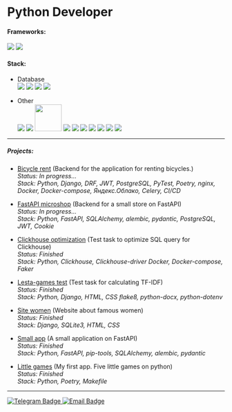 <h1> Python Developer

#### Frameworks:
<img src="https://img.shields.io/badge/django-4682B4?style=for-the-badge&logo=django&logoColor=white"> <img src="https://img.shields.io/badge/FastAPI-4682B4?style=for-the-badge&logo=FastAPI&logoColor=white"> 

#### Stack:
 - Database <br>
<img src="https://img.shields.io/badge/postgresql-2F4F4F?style=for-the-badge&logo=postgresql&logoColor=white"> <img src="https://img.shields.io/badge/sqlite-2F4F4F?style=for-the-badge&logo=sqlite&logoColor=white">
<img src="https://img.shields.io/badge/SQLAlchemy-2F4F4F?style=for-the-badge&logo=SQLAlchemy&logoColor=white"> <img src="https://img.shields.io/badge/Clickhouse-2F4F4F?style=for-the-badge&logo=Clickhouse&logoColor=white"> 

- Other<br>
<img src="https://img.shields.io/badge/DRF-black?style=for-the-badge&logo=django&logoColor=white"/> <img src="https://img.shields.io/badge/Pydantic-black?style=for-the-badge&logo=Pydantic&logoColor=white"/>
<img src="https://encrypted-tbn0.gstatic.com/images?q=tbn:ANd9GcThZpFJoww_XrzcCUcFi0bsf51V9e4Rx668xQ&s" style="width:62px;"> <img src="https://img.shields.io/badge/Docker-black?style=for-the-badge&logo=Docker&logoColor=white"/>
<img src="https://img.shields.io/badge/Poetry-black?style=for-the-badge&logo=Poetry&logoColor=white"/> <img src="https://img.shields.io/badge/html-black?style=for-the-badge&logo=html5&logoColor=white"/>
<img src="https://img.shields.io/badge/css-black?style=for-the-badge&logo=css3&logoColor=white"/> <img src="https://img.shields.io/badge/Poetry-black?style=for-the-badge&logo=Poetry&logoColor=white"/>
<img src="https://img.shields.io/badge/Git-black?style=for-the-badge&logo=Git&logoColor=white"/> <img src="https://img.shields.io/badge/github-black?style=for-the-badge&logo=github&logoColor=white"/>

---

##### Projects:

- [Bicycle rent] (Backend for the application for renting bicycles.)
  <br>_Status: In progress..._
  <br>_Stack: Python, Django, DRF, JWT, PostgreSQL, PyTest, Poetry, nginx, Docker, Docker-compose, Яндекс.Облако, Celery, CI/CD_

- [FastAPI microshop] (Backend for a small store on FastAPI)
  <br>_Status: In progress..._
  <br>_Stack: Python, FastAPI, SQLAlchemy, alembic, pydantic, PostgreSQL, JWT, Cookie_

- [Clickhouse optimization] (Test task to optimize SQL query for Clickhouse)
  <br>_Status: Finished_
  <br>_Stack: Python, Clickhouse, Clickhouse-driver  Docker, Docker-compose, Faker_

- [Lesta-games test] (Test task for calculating TF-IDF)
  <br>_Status: Finished_
  <br>_Stack: Python, Django, HTML, CSS flake8, python-docx, python-dotenv_

- [Site women] (Website about famous women)
  <br>_Status: Finished_
  <br>_Stack: Django, SQLite3, HTML, CSS_

- [Small app] (A small application on FastAPI)
  <br>_Status: Finished_
  <br>_Stack: Python, FastAPI, pip-tools, SQLAlchemy, alembic, pydantic_

- [Little games] (My first app. Five little games on python)
  <br>_Status: Finished_
  <br>_Stack: Python, Poetry, Makefile_

---

<div id="header" align="left">
  <div id="badges">
    <a href="https://t.me/dimnovo">
      <img src="https://img.shields.io/badge/Telegram-4682B4?style=for-the-badge&logo=telegram&logoColor=white" alt="Telegram Badge"/>
    </a>
    <a href="mailto:novozhilov812@gmail.com"> 
      <img src="https://img.shields.io/badge/email-red?style=for-the-badge&logo=gmail&logoColor=white" alt="Email Badge"/>
    </a>
  </div>
</div>


[//]: #

[Bicycle rent]: <https://github.com/Di-Nov/bicycle_rent>

[FastAPI microshop]: <https://github.com/Di-Nov/FastAPI_microshop>

[Clickhouse optimization]: <https://github.com/Di-Nov/clickhouse_optimization_e-comet.io>

[Lesta-games test]: <https://github.com/Di-Nov/lesta_games_test>

[Site women]: <https://github.com/Di-Nov/django_site_women>

[Small app]: <https://github.com/Di-Nov/FastAPI_test>

[Little games]: <https://github.com/Di-Nov/python-project-49>





